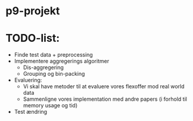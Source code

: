 # p9-projekt
# TODO-list:
- Finde test data + preprocessing
- Implementere aggregerings algoritmer
    - Dis-aggregering
    - Grouping og bin-packing
- Evaluering:
    - Vi skal have metoder til at evaluere vores flexoffer mod real world data
    - Sammenligne vores implementation med andre papers (i forhold til memory usage og tid)
- Test ændring
